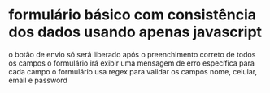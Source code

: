 # formulário básico com consistência dos dados usando apenas javascript 
o botão de envio só será liberado após o preenchimento correto de todos os campos
o formulário irá exibir uma mensagem de erro específica para cada campo
o formulário usa regex para validar os campos nome, celular, email e password